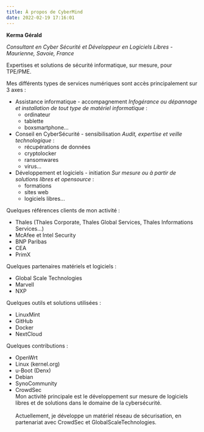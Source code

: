 ```yaml
---
title: À propos de CyberMind
date: 2022-02-19 17:16:01
---
```

**Kerma Gérald**

*Consultant en Cyber Sécurité et Développeur en Logiciels Libres - Maurienne, Savoie, France*

Expertises et solutions de sécurité informatique, sur mesure, pour TPE/PME.

Mes différents types de services numériques sont accès principalement sur 3 axes :
- Assistance informatique - accompagnement
  *Infogérance ou dépannage et installation de tout type de matériel informatique* :
  - ordinateur
  - tablette
  - boxsmartphone...
- Conseil en CyberSécurité - sensibilisation
  *Audit, expertise et veille technologique* : 
  - récupérations de données
  - cryptolocker
  - ransomwares
  - virus...
- Développement et logiciels - initiation
  *Sur mesure ou à partir de solutions libres et opensource* :
  - formations
  - sites web
  - logiciels libres...

Quelques références clients de mon activité :
- Thales (Thales Corporate, Thales Global Services, Thales Informations Services...) 
- McAfee et Intel Security
- BNP Paribas
- CEA
- PrimX

Quelques partenaires matériels et logiciels :
- Global Scale Technologies
- Marvell
- NXP

Quelques outils et solutions utilisées :
- LinuxMint
- GitHub
- Docker
- NextCloud

Quelques contributions :
- OpenWrt
- Linux (kernel.org)
- u-Boot (Denx)
- Debian
- SynoCommunity
- CrowdSec
\
Mon activité principale est le développement sur mesure de logiciels libres et de solutions dans le domaine de la cybersécurité. \
\
Actuellement, je développe un matériel réseau de sécurisation, en partenariat avec CrowdSec et GlobalScaleTechnologies.

